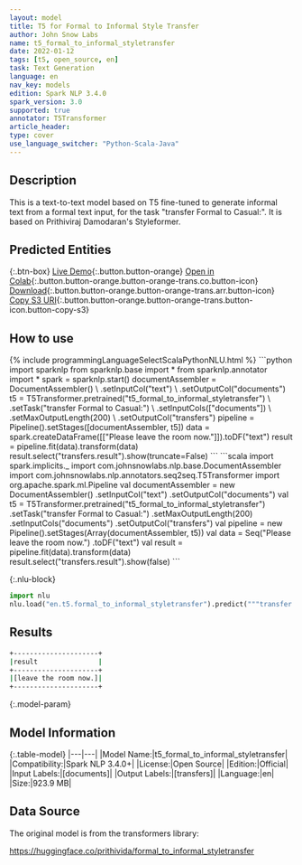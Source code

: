```yaml
---
layout: model
title: T5 for Formal to Informal Style Transfer
author: John Snow Labs
name: t5_formal_to_informal_styletransfer
date: 2022-01-12
tags: [t5, open_source, en]
task: Text Generation
language: en
nav_key: models
edition: Spark NLP 3.4.0
spark_version: 3.0
supported: true
annotator: T5Transformer
article_header:
type: cover
use_language_switcher: "Python-Scala-Java"
---
```


## Description

This is a text-to-text model based on T5 fine-tuned to generate informal text from a formal text input, for the task "transfer Formal to Casual:". It is based on Prithiviraj Damodaran's Styleformer.

## Predicted Entities



{:.btn-box}
[Live Demo](https://demo.johnsnowlabs.com/public/T5_LINGUISTIC/){:.button.button-orange}
[Open in Colab](https://colab.research.google.com/github/JohnSnowLabs/spark-nlp-workshop/blob/master/tutorials/streamlit_notebooks/T5_LINGUISTIC.ipynb){:.button.button-orange.button-orange-trans.co.button-icon}
[Download](https://s3.amazonaws.com/auxdata.johnsnowlabs.com/public/models/t5_formal_to_informal_styletransfer_en_3.4.0_3.0_1641984515976.zip){:.button.button-orange.button-orange-trans.arr.button-icon}
[Copy S3 URI](s3://auxdata.johnsnowlabs.com/public/models/t5_formal_to_informal_styletransfer_en_3.4.0_3.0_1641984515976.zip){:.button.button-orange.button-orange-trans.button-icon.button-copy-s3}

## How to use



<div class="tabs-box" markdown="1">
{% include programmingLanguageSelectScalaPythonNLU.html %}
```python
import sparknlp
from sparknlp.base import *
from sparknlp.annotator import *
spark = sparknlp.start()
documentAssembler = DocumentAssembler() \
.setInputCol("text") \
.setOutputCol("documents")
t5 = T5Transformer.pretrained("t5_formal_to_informal_styletransfer") \
.setTask("transfer Formal to Casual:") \
.setInputCols(["documents"]) \
.setMaxOutputLength(200) \
.setOutputCol("transfers")
pipeline = Pipeline().setStages([documentAssembler, t5])
data = spark.createDataFrame([["Please leave the room now."]]).toDF("text")
result = pipeline.fit(data).transform(data)
result.select("transfers.result").show(truncate=False)
```
```scala
import spark.implicits._
import com.johnsnowlabs.nlp.base.DocumentAssembler
import com.johnsnowlabs.nlp.annotators.seq2seq.T5Transformer
import org.apache.spark.ml.Pipeline
val documentAssembler = new DocumentAssembler()
.setInputCol("text")
.setOutputCol("documents")
val t5 = T5Transformer.pretrained("t5_formal_to_informal_styletransfer")
.setTask("transfer Formal to Casual:")
.setMaxOutputLength(200)
.setInputCols("documents")
.setOutputCol("transfers")
val pipeline = new Pipeline().setStages(Array(documentAssembler, t5))
val data = Seq("Please leave the room now.")
.toDF("text")
val result = pipeline.fit(data).transform(data)
result.select("transfers.result").show(false)
```


{:.nlu-block}
```python
import nlu
nlu.load("en.t5.formal_to_informal_styletransfer").predict("""transfer Formal to Casual:""")
```

</div>

## Results

```bash
+---------------------+
|result               |
+---------------------+
|[leave the room now.]|
+---------------------+
```

{:.model-param}
## Model Information

{:.table-model}
|---|---|
|Model Name:|t5_formal_to_informal_styletransfer|
|Compatibility:|Spark NLP 3.4.0+|
|License:|Open Source|
|Edition:|Official|
|Input Labels:|[documents]|
|Output Labels:|[transfers]|
|Language:|en|
|Size:|923.9 MB|

## Data Source

The original model is from the transformers library:

https://huggingface.co/prithivida/formal_to_informal_styletransfer